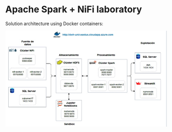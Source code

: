 # Apache Spark + NiFi laboratory

Solution architecture using Docker containers:

![Containers](img/architecture.jpg)
